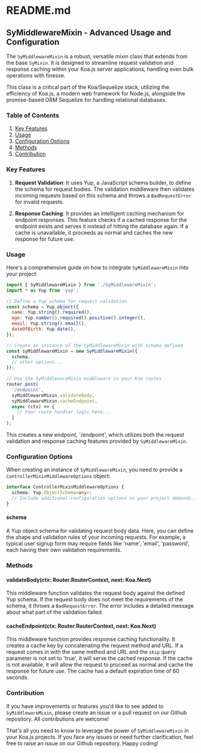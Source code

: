 # README.md

## SyMiddlewareMixin - Advanced Usage and Configuration

The `SyMiddlewareMixin` is a robust, versatile mixin class that extends from the base `SyMixin`. It is designed to streamline request validation and response caching within your Koa.js server applications, handling even bulk operations with finesse.

This class is a critical part of the Koa/Sequelize stack, utilizing the efficiency of Koa.js, a modern web framework for Node.js, alongside the promise-based ORM Sequelize for handling relational databases.

### Table of Contents

1. [Key Features](#key-features)
2. [Usage](#usage)
3. [Configuration Options](#configuration-options)
4. [Methods](#methods)
5. [Contribution](#contribution)

### Key Features

1. **Request Validation**: It uses Yup, a JavaScript schema builder, to define the schema for request bodies. The validation middleware then validates incoming requests based on this schema and throws a `BadRequestError` for invalid requests.

2. **Response Caching**: It provides an intelligent caching mechanism for endpoint responses. This feature checks if a cached response for the endpoint exists and serves it instead of hitting the database again. If a cache is unavailable, it proceeds as normal and caches the new response for future use.

### Usage

Here's a comprehensive guide on how to integrate `SyMiddlewareMixin` into your project:

```javascript
import { SyMiddlewareMixin } from './SyMiddlewareMixin';
import * as Yup from 'yup';

// Define a Yup schema for request validation
const schema = Yup.object({
  name: Yup.string().required(),
  age: Yup.number().required().positive().integer(),
  email: Yup.string().email(),
  dateOfBirth: Yup.date(),
});

// Create an instance of the SyMiddlewareMixin with schema defined
const syMiddlewareMixin = new SyMiddlewareMixin({
  schema,
  // other options...
});

// Use the SyMiddlewareMixin middleware in your Koa routes
router.post(
  '/endpoint',
  syMiddlewareMixin.validateBody,
  syMiddlewareMixin.cacheEndpoint,
  async (ctx) => {
    // Your route handler logic here...
  }
);
```

This creates a new endpoint, '/endpoint', which utilizes both the request validation and response caching features provided by `SyMiddlewareMixin`.

### Configuration Options

When creating an instance of `SyMiddlewareMixin`, you need to provide a `ControllerMixinMiddlewareOptions` object:

```typescript
interface ControllerMixinMiddlewareOptions {
  schema: Yup.ObjectSchema<any>;
  // Include additional configuration options as your project demands...
}
```

#### schema

A Yup object schema for validating request body data. Here, you can define the shape and validation rules of your incoming requests. For example, a typical user signup form may require fields like 'name', 'email', 'password', each having their own validation requirements.

### Methods

#### validateBody(ctx: Router.RouterContext, next: Koa.Next)

This middleware function validates the request body against the defined Yup schema. If the request body does not meet the requirements of the schema, it throws a `BadRequestError`. The error includes a detailed message about what part of the validation failed.

#### cacheEndpoint(ctx: Router.RouterContext, next: Koa.Next)

This middleware function provides response caching functionality. It creates a cache key by concatenating the request method and URL. If a request comes in with the same method and URL and the `skip` query parameter is not set to 'true', it will serve the cached response. If the cache is not available, it will allow the request to proceed as normal and cache the response for future use. The cache has a default expiration time of 60 seconds.

### Contribution

If you have improvements or features you'd like to see added to `SyMiddlewareMixin`, please create an issue or a pull request on our Github repository. All contributions are welcome!

That's all you need to know to leverage the power of `SyMiddlewareMixin` in your Koa.js projects. If you face any issues or need further clarification, feel free to raise an issue on our Github repository. Happy coding!
